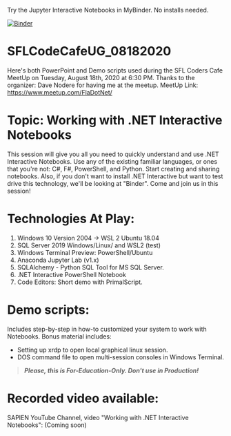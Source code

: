 
Try the Jupyter Interactive Notebooks in MyBinder. No installs needed.

[![Binder](https://mybinder.org/badge_logo.svg)](https://mybinder.org/v2/gh/MaximoTrinidad/SFLCodeCafeUG_08182020/master)

# SFLCodeCafeUG_08182020
Here's both PowerPoint and Demo scripts used during the SFL Coders Cafe MeetUp on Tuesday, August 18th, 2020 at 6:30 PM. 
Thanks to the organizer: Dave Nodere for having me at the meetup.
MeetUp Link: https://www.meetup.com/FlaDotNet/

# Topic: Working with .NET Interactive Notebooks
This session will give you all you need to quickly understand and use .NET Interactive Notebooks. Use any of the existing familiar languages, or ones that you're not: C#, F#, PowerShell, and Python. Start creating and sharing notebooks. Also, if you don't want to install .NET Interactive but want to test drive this technology, we'll be looking at "Binder". Come and join us in this session!

# Technologies At Play:
1. Windows 10 Version 2004 -> WSL 2 Ubuntu 18.04
2. SQL Server 2019 Windows/Linux/ and WSL2 (test)
3. Windows Terminal Preview: PowerShell/Ubuntu
4. Anaconda Jupyter Lab (v1.x)
5. SQLAlchemy - Python SQL Tool for MS SQL Server.
6. .NET Interactive PowerShell Notebook
7. Code Editors: Short demo with PrimalScript.

# Demo scripts:
Includes step-by-step in how-to customized your system to work with Notebooks.
Bonus material includes:
- Setting up xrdp to open local graphical linux session.
- DOS command file to open multi-session consoles in Windows Terminal.

>_**Please, this is For-Education-Only. Don't use in Production!**_

# Recorded video available:
SAPIEN YouTube Channel, video "Working with .NET Interactive Notebooks": (Coming soon)

